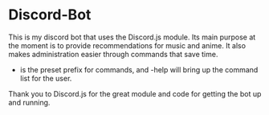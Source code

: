 # Discord-Bot

This is my discord bot that uses the Discord.js module. 
Its main purpose at the moment is to provide recommendations for music and anime. It also makes administration easier through commands that save time.

- is the preset prefix for commands, and -help will bring up the command list for the user.

Thank you to Discord.js for the great module and code for getting the bot up and running.
